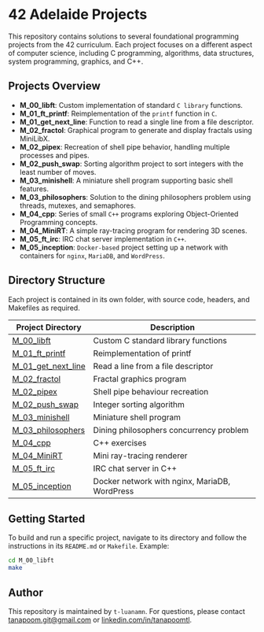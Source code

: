 # 42 Adelaide Projects

This repository contains solutions to several foundational programming projects from the 42 curriculum. Each project focuses on a different aspect of computer science, including C programming, algorithms, data structures, system programming, graphics, and C++.

## Projects Overview

- **M_00_libft**: Custom implementation of standard `C library` functions.
- **M_01_ft_printf**: Reimplementation of the `printf` function in `C`.
- **M_01_get_next_line**: Function to read a single line from a file descriptor.
- **M_02_fractol**: Graphical program to generate and display fractals using MiniLibX.
- **M_02_pipex**: Recreation of shell pipe behavior, handling multiple processes and pipes.
- **M_02_push_swap**: Sorting algorithm project to sort integers with the least number of moves.
- **M_03_minishell**: A miniature shell program supporting basic shell features.
- **M_03_philosophers**: Solution to the dining philosophers problem using threads, mutexes, and semaphores.
- **M_04_cpp**: Series of small `C++` programs exploring Object-Oriented Programming concepts.
- **M_04_MiniRT**: A simple ray-tracing program for rendering 3D scenes.
- **M_05_ft_irc**: IRC chat server implementation in `C++`.
- **M_05_inception**: `Docker-based` project setting up a network with containers for `nginx`, `MariaDB`, and `WordPress`.

## Directory Structure

Each project is contained in its own folder, with source code, headers, and Makefiles as required.

| Project Directory | Description |
|------------------|-------------|
| [M_00_libft](./M_00_libft/) | Custom C standard library functions |
| [M_01_ft_printf](./M_01_ft_printf/) | Reimplementation of printf |
| [M_01_get_next_line](./M_01_get_next_line/) | Read a line from a file descriptor |
| [M_02_fractol](./M_02_fractol/) | Fractal graphics program |
| [M_02_pipex](./M_02_pipex/) | Shell pipe behaviour recreation |
| [M_02_push_swap](./M_02_push_swap/) | Integer sorting algorithm |
| [M_03_minishell](./M_03_minishell/) | Miniature shell program |
| [M_03_philosophers](./M_03_philosophers/) | Dining philosophers concurrency problem |
| [M_04_cpp](./M_04_cpp/) | C++ exercises |
| [M_04_MiniRT](./M_04_MiniRT/) | Mini ray-tracing renderer |
| [M_05_ft_irc](./M_05_ft_irc/) | IRC chat server in C++ |
| [M_05_inception](./M_05_inception/) | Docker network with nginx, MariaDB, WordPress |


## Getting Started

To build and run a specific project, navigate to its directory and follow the instructions in its `README.md` or `Makefile`. Example:

```sh
cd M_00_libft
make
```

## Author

This repository is maintained by `t-luanamn`. For questions, please contact <tanapoom.git@gmail.com> or [linkedin.com/in/tanapoomtl](https://www.linkedin.com/in/tanapoomtl).